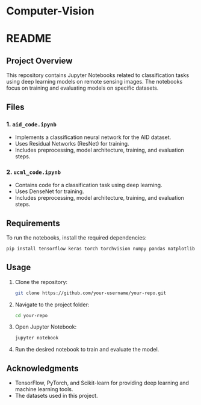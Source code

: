 # Computer-Vision

# README

## Project Overview
This repository contains Jupyter Notebooks related to classification tasks using deep learning models on remote sensing images. The notebooks focus on training and evaluating models on specific datasets.

## Files

### 1. `aid_code.ipynb`
- Implements a classification neural network for the AID dataset.
- Uses Residual Networks (ResNet) for training.
- Includes preprocessing, model architecture, training, and evaluation steps.

### 2. `ucml_code.ipynb`
- Contains code for a classification task using deep learning.
- Uses DenseNet for training.
- Includes preprocessing, model architecture, training, and evaluation steps.

## Requirements
To run the notebooks, install the required dependencies:
```bash
pip install tensorflow keras torch torchvision numpy pandas matplotlib scikit-learn
```

## Usage
1. Clone the repository:
   ```bash
   git clone https://github.com/your-username/your-repo.git
   ```
2. Navigate to the project folder:
   ```bash
   cd your-repo
   ```
3. Open Jupyter Notebook:
   ```bash
   jupyter notebook
   ```
4. Run the desired notebook to train and evaluate the model.


## Acknowledgments
- TensorFlow, PyTorch, and Scikit-learn for providing deep learning and machine learning tools.
- The datasets used in this project.

